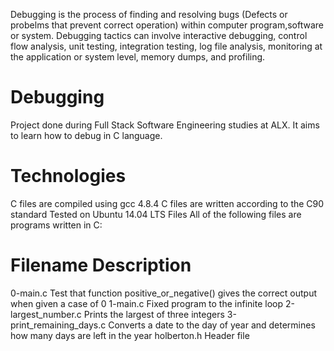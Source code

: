 Debugging is the process of finding and resolving bugs (Defects or probelms that prevent correct operation) within computer program,software or system. Debugging tactics can involve interactive debugging, control flow analysis, unit testing, integration testing, log file analysis, monitoring at the application or system level, memory dumps, and profiling.

# Debugging
Project done during Full Stack Software Engineering studies at ALX. It aims to learn how to debug in C language.

# Technologies
C files are compiled using gcc 4.8.4
C files are written according to the C90 standard
Tested on Ubuntu 14.04 LTS
Files
All of the following files are programs written in C:

# Filename	Description
0-main.c	Test that function positive_or_negative() gives the correct output when given a case of 0
1-main.c	Fixed program to the infinite loop
2-largest_number.c	Prints the largest of three integers
3-print_remaining_days.c	Converts a date to the day of year and determines how many days are left in the year
holberton.h	Header file
